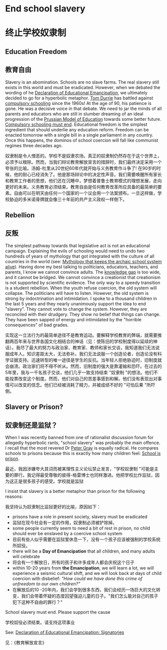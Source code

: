 # End school slavery

# 终止学校奴隶制

## Education Freedom

## 教育自由

Slavery is an abomination. Schools are no slave farms. The real slavery still exists in this world and must be eradicated. However, when we debated the wording of he [Declaration of Educational Emancipation](https://supermemo.guru/wiki/Declaration_of_Educational_Emancipation), we ultimately decided to go for a hyperbolic metaphor. [Tom Durrie](https://supermemo.guru/wiki/Tom_Durrie) has battled against [compulsory schooling](https://supermemo.guru/wiki/Compulsory_schooling) since the 1960s! At the age of 90, his patience is gone. He was a decisive voice in that debate. We need to jar the minds of all parents and educators who are still in slumber dreaming of an ideal progression of the [Prussian Model of Education](https://supermemo.guru/wiki/Prussian_Model_of_Education) towards some better future. [Compulsory schooling must end](https://supermemo.guru/wiki/Compulsory_schooling_must_end). Educational freedom is the simplest ingredient that should underlie any education reform. Freedom can be enacted tomorrow with a single bill in a single parliament in any country. Once this happens, the dominos of school coercion will fall like communist regimes three decades ago.

奴隶制是令人憎恶的。学校不是奴隶农场。真正的奴隶制仍然存在于这个世界上，必须予以根除。然而，当我们辩论教育解放宣言的措辞时，我们最终决定采用一个夸张的比喻。汤姆-杜里从20世纪60年代就开始与义务教育作斗争了! 在90岁的时候，他的耐心已经消失了。他是那场辩论中的决定性声音。我们需要唤醒所有家长和教育工作者的思想，他们还在沉睡中，梦想着普鲁士教育模式的理想发展，走向更好的未来。义务教育必须结束。教育自由是任何教育改革所应具备的最简单的要素。自由可以在明天由任何一个国家的一个议会用一个法案颁布。一旦这样做，学校胁迫的多米诺骨牌就会像三十年前的共产主义政权一样倒下。

## Rebellion

## 反叛

The simplest pathway towards that legislative act is not an educational campaign. Explaining the evils of schooling would need to undo two hundreds of years of mythology that got integrated with the culture of all countries in the world (see: [Mythology that keeps the archaic school system alive](https://supermemo.guru/wiki/Mythology_that_keeps_the_archaic_school_system_alive)). Having done my best talking to politicians, educators, teachers, and parents, I know we cannot convince adults. The [knowledge gap](https://supermemo.guru/wiki/Semantic_distance) is too wide, and it cannot be bridged. We cannot convince a creationist that creationism is not supported by scientific evidence. The only way to a speedy transition is a student rebellion. When the youth refuse coercion, the old system will collapse. The politicians will have to listen. However, the old system is strong by indoctrination and intimidation. I spoke to a thousand children in the last 5 years and they nearly unanimously support the idea to end "slavery". They cannot vote to change the system. However, they are reconciled with their drudgery. They show no belief that things can change. They have been sapped of energy and intimidated by the "horrible consequences" of bad grades.

实现这一立法行为的最简单途径不是教育运动。要解释学校教育的弊端，就需要推翻两百年来与世界各国文化相结合的神话（见：使陈旧的学校制度得以延续的神话）。我尽了最大的努力与政治家、教育家、教师和家长交谈，我知道我们无法说服成年人。知识差距太大，无法弥补。我们无法说服一个创造论者，创造论没有科学证据支持。迅速转型的唯一途径是学生的反抗。当年轻人拒绝胁迫时，旧制度就会崩溃。政治家们将不得不听从。然而，旧制度的强大是靠灌输和恐吓。在过去的5年里，我与一千名孩子交谈，他们几乎一致支持结束 "奴隶制 "的想法。他们不能投票改变这个制度。然而，他们对自己的苦差事感到和解。他们没有表现出对事情可以改变的信念。他们已经被消耗了精力，并被成绩不好的 "可怕后果 "所吓倒。

## Slavery or Prison?

## 奴隶制还是监狱？

When I was recently banned from one of rationalist discussion forum for allegedly hyperbolic rants, "school slavery" was probably the main offence. I recall that the most revered Dr [Peter Gray](https://supermemo.guru/wiki/Peter_Gray) is equally radical. He compares schools to prisons because this is exactly how many children feel: [School is prison](https://supermemo.guru/wiki/School_is_prison).

最近，我因涉嫌夸大其词而被某理性主义论坛禁止发言，"学校奴隶制 "可能是主要的罪行。我记得最受尊敬的彼得-格雷博士也同样激进。他把学校比作监狱，因为这正是很多孩子的感受。学校就是监狱

I insist that slavery is a better metaphor than prison for the following reasons:

我坚持认为奴隶制比监狱更好的比喻，原因如下：

- prisons have a role in present society, slavery must be eradicated
- 监狱在现今社会有一定的作用，奴隶制必须被铲除掉。
- some people currently seem to need a bit of rest in prison, no child should ever be enslaved by a coercive school system
- 目前有些人似乎需要在监狱里休息一下，没有一个孩子应该被强制的学校系统所奴役。
- there will be a **Day of Emancipation** that all children, and many adults will celebrate
- 将会有一个解放日，所有的孩子和许多成年人都会庆祝这个日子
- within 10-20 years from **the Emancipation**, we will learn a lot, we will experience a seismic cultural shift, and we will look back at days of child coercion with disbelief: *"How could we have done this crime of unfreedom to our own children?"*
- 在解放后的10 -20年内，我们会学到很多东西，我们会经历一场巨大的文化转变，我们会带着怀疑的态度回望强迫儿童的日子。"我们怎么能对自己的孩子犯下这种不自由的罪行？"

School slavery must end. Please support the cause

学校奴役必须结束。请支持这项事业

See: [Declaration of Educational Emancipation: Signatories](https://supermemo.guru/wiki/Declaration_of_Educational_Emancipation:_Signatories)

见：《教育解放宣言》